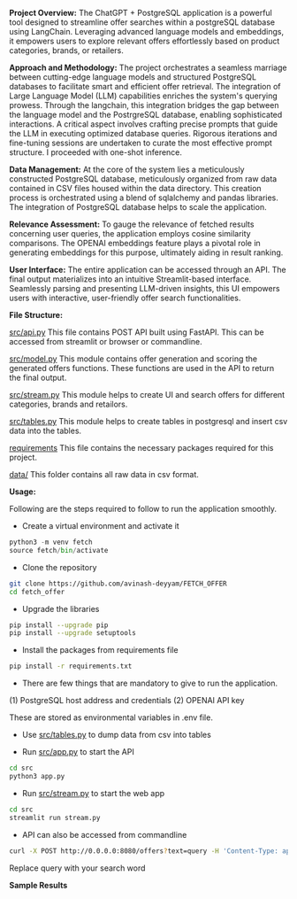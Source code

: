 **Project Overview:**
The ChatGPT + PostgreSQL application is a powerful tool designed to streamline offer searches within a postgreSQL database using LangChain. Leveraging advanced language models and embeddings, it empowers users to explore relevant offers effortlessly based on product categories, brands, or retailers.

**Approach and Methodology:**
The project orchestrates a seamless marriage between cutting-edge language models and structured PostgreSQL databases to facilitate smart and efficient offer retrieval. The integration of Large Language Model (LLM) capabilities enriches the system's querying prowess. Through the langchain, this integration bridges the gap between the language model and the PostrgreSQL database, enabling sophisticated interactions. A critical aspect involves crafting precise prompts that guide the LLM in executing optimized database queries. Rigorous iterations and fine-tuning sessions are undertaken to curate the most effective prompt structure. I proceeded with one-shot inference.

**Data Management:**
At the core of the system lies a meticulously constructed PostgreSQL database, meticulously organized from raw data contained in CSV files housed within the data directory. This creation process is orchestrated using a blend of sqlalchemy and pandas libraries. The integration of PostgreSQL database helps to scale the application. 

**Relevance Assessment:**
To gauge the relevance of fetched results concerning user queries, the application employs cosine similarity comparisons. The OPENAI embeddings feature plays a pivotal role in generating embeddings for this purpose, ultimately aiding in result ranking.

**User Interface:**
The entire application can be accessed through an API. The final output materializes into an intuitive Streamlit-based interface. Seamlessly parsing and presenting LLM-driven insights, this UI empowers users with interactive, user-friendly offer search functionalities.

**File Structure:**

[src/api.py](api.py) This file contains POST API built using FastAPI. This can be accessed from streamlit or browser or commandline.

[src/model.py](model.py) This module contains offer generation and scoring the generated offers functions. These functions are used in the API to return the final output. 

[src/stream.py](stream.py) This module helps to create UI and search offers for different categories, brands and retailors.

[src/tables.py](tables.py)  This module helps to create tables in postgresql and insert csv data into the tables. 

[requirements](requirements.txt) This file contains the necessary packages required for this project.

[data/](data/) This folder contains all raw data in csv format.

**Usage:**

Following are the steps required to follow to run the application smoothly.

* Create a virtual environment and activate it
```python
python3 -m venv fetch
source fetch/bin/activate 
```

* Clone the repository
```bash
git clone https://github.com/avinash-deyyam/FETCH_OFFER
cd fetch_offer
```

* Upgrade the libraries
```bash
pip install --upgrade pip
pip install --upgrade setuptools
```

* Install the packages from requirements file
```bash
pip install -r requirements.txt
```
  
* There are few things that are mandatory to give to run the application.

(1) PostgreSQL host address and credentials
(2) OPENAI API key

These are stored as environmental variables in .env file.

* Use [src/tables.py](src/tables.py) to dump data from csv into tables

* Run [src/app.py](src/app.py) to start the API
```bash
cd src
python3 app.py
```

* Run [src/stream.py](src/stream.py) to start the web app
```bash
cd src
streamlit run stream.py
```

* API can also be accessed from commandline
```bash
curl -X POST http://0.0.0.0:8080/offers?text=query -H 'Content-Type: application/json'
```  
Replace query with your search word

**Sample Results**







